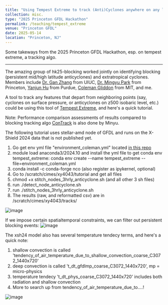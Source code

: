 ```yaml
---
title: "Using Tempest Extreme to track (Anti)Cyclones anywhere on any level surfaces!"
collection: misc.
type: "2025 Princeton GFDL Hackathon"
permalink: /teaching/tempest_extreme
venue: "Princeton GFDL"
date: 2025-05-14
location: "Princeton, NJ"
---
```


Some takeways from the 2025 Princeton GFDL Hackathon, esp. on tempest extreme, a tracking algo.

---

The amazing group of hk25-blocking worked jointly on identifying blocking (persistent mid/high latitude anticyclones) and extratropical cyclones. 
Members include [Dr. Gan Zhang](https://climas.illinois.edu/directory/profile/gzhang13) from UIUC, [Dr. Mingyu Park](https://mingyupark.scholar.princeton.edu/) from Princeton, [Yanjun Hu](https://scholar.google.com/citations?user=YIl2UewAAAAJ&hl=zh-CN) from Purdue, [Coleman Gliddon](https://cjgliddon.github.io/) from MIT, and me.

A tool to track any features that depart from neighboring points (say, cyclones on surface pressure, or anticyclones on z500 isobaric level, etc.) could be using
this tool of [Tempest Extreme](https://gmd.copernicus.org/articles/14/5023/2021/), and here's a quick tutorial.

Note: Performance comparison assessments of results compared to blocking tracking algo [ConTrack](https://github.com/steidani/ConTrack) is also done by Minyu.

The following tutorial uses stellar-amd node of GFDL and runs on the X-Shield 2024 data that is not published yet.

1. Go get env yml file "environment_coleman.yml" located [in this repo](https://github.com/cjgliddon/hackathon25_blocking/tree/main/tempest_extreme)
2. module load anaconda3/2024.10 and install the yml file to get conda env tempest_extreme: conda env create --name tempest_extreme --file=environment_coleman.yml
3. conda install -c conda-forge nco (also register as ipykernel, optional)
4. Go to /scratch/cimes/xy4043/tutorial and get all files
5. chmod +x stitch_nodes_3hrly_anticyclone.sh (and all other 3 sh files)
6. run  ./detect_node_anticyclone.sh 
7. run  ./stitch_nodes_3hrly_anticyclone.sh
8. The results (raw, and reformatted csv) are in /scratch/cimes/xy4043/tracks/

![image](https://github.com/user-attachments/assets/97be3fbd-cde0-43d9-9fca-e280d686d4f0)

If we impose certain spatialtemporal constraints, we can filter out persistent blocking events:
![image](https://github.com/user-attachments/assets/78eb1eff-8a05-452c-96ce-d7e48821e974)


The xsh24 model also has several temperature tendecy terms, and here's a quick note:
1. shallow convection is called 'tendency_of_air_temperature_due_to_shallow_convection_coarse_C3072_1440x720'
2. deep convection is called 't_dt_gfdlmp_coarse_C3072_1440x720', mp = micro-physics
3. temperature tendecy 't_dt_phys_coarse_C3072_1440x720' includes both radiation and shallow convection
4. More to search up from tendency_of_air_temperature_due_to....!

![image](https://github.com/user-attachments/assets/ebc546a6-f480-4b4b-9e1b-648324c326d9)



